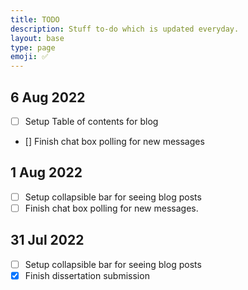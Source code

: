 ```yaml
---
title: TODO
description: Stuff to-do which is updated everyday. 
layout: base
type: page
emoji: ✅
---
```


## 6 Aug 2022

- [ ] Setup Table of contents for blog
- [] Finish chat box polling for new messages

## 1 Aug 2022

- [ ] Setup collapsible bar for seeing blog posts
- [ ] Finish chat box polling for new messages.

## 31 Jul 2022

- [ ] Setup collapsible bar for seeing blog posts
- [X] Finish dissertation submission